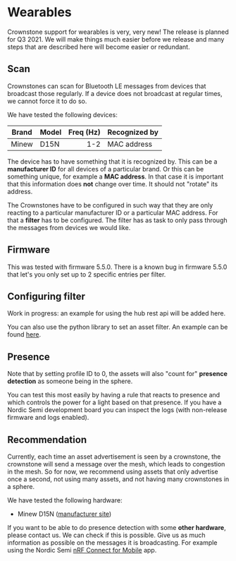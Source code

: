# Wearables

Crownstone support for wearables is very, very new! The release is planned for Q3 2021. We will make things much easier before we release and many steps that are described here will become easier or redundant.

## Scan

Crownstones can scan for Bluetooth LE messages from devices that broadcast those regularly. If a device does not broadcast at regular times, we cannot force it to do so.

We have tested the following devices:

| Brand    | Model     | Freq (Hz) | Recognized by |
|----------|-----------|----------:|---------------|
| Minew    | D15N      |       1-2 |   MAC address |

The device has to have something that it is recognized by. This can be a **manufacturer ID** for all devices of a particular brand. Or this can be something unique, for example a **MAC address**. In that case it is important that this information does **not** change over time. It should not "rotate" its address.

The Crownstones have to be configured in such way that they are only reacting to a particular manufacturer ID or a particular MAC address. For that a **filter** has to be configured. The filter has as task to only pass through the messages from devices we would like.

## Firmware

This was tested with firmware 5.5.0.
There is a known bug in firmware 5.5.0 that let's you only set up to 2 specific entries per filter.

## Configuring filter

Work in progress: an example for using the hub rest api will be added here.

You can also use the python library to set an asset filter. An example can be found [here](https://github.com/crownstone/crownstone-lib-python-uart/blob/master/examples/asset_filter_example.py).

## Presence

Note that by setting profile ID to 0, the assets will also "count for" **presence detection** as someone being in the sphere.


You can test this most easily by having a rule that reacts to presence and which controls the power for a light based on that presence. If you have a Nordic Semi development board you can inspect the logs (with non-release firmware and logs enabled).

## Recommendation

Currently, each time an asset advertisement is seen by a crownstone, the crownstone will send a message over the mesh, which leads to congestion in the mesh. So for now, we recommend using assets that only advertise once a second, not using many assets, and not having many crownstones in a sphere. 

We have tested the following hardware:

* Minew D15N ([manufacturer site](https://www.minew.com/products/d15n-ufo-beacon.html))

If you want to be able to do presence detection with some **other hardware**, please contact us. We can check if this is possible. Give us as much information as possible on the messages it is broadcasting. For example using the Nordic Semi [nRF Connect for Mobile](https://www.nordicsemi.com/Software-and-tools/Development-Tools/nRF-Connect-for-mobile) app.
